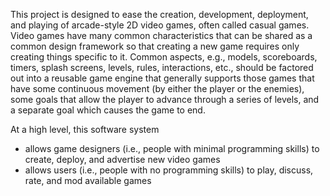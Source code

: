 This project is designed to ease the creation, development, deployment, and playing of arcade-style 2D video games, often called casual games. Video games have many common characteristics that can be shared as a common design framework so that creating a new game requires only creating things specific to it. Common aspects, e.g., models, scoreboards, timers, splash screens, levels, rules, interactions, etc., should be factored out into a reusable game engine that generally supports those games that have some continuous movement (by either the player or the enemies), some goals that allow the player to advance through a series of levels, and a separate goal which causes the game to end.

At a high level, this software system

  * allows game designers (i.e., people with minimal programming skills) to create, deploy, and advertise new video games
  * allows users (i.e., people with no programming skills) to play, discuss, rate, and mod available games